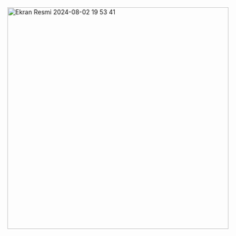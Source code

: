 <img width="499" alt="Ekran Resmi 2024-08-02 19 53 41" src="https://github.com/user-attachments/assets/662b80b7-87e1-4b99-8806-9cf501e80be0">


